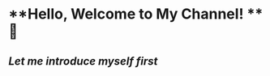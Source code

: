 # **Hello, Welcome to My Channel! **👋
*Let me introduce myself first* 
-----------------------------
